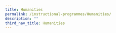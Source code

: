 ```yaml
---
title: Humanities
permalink: /instructional-programmes/Humanities/
description: ""
third_nav_title: Humanities
---
```

